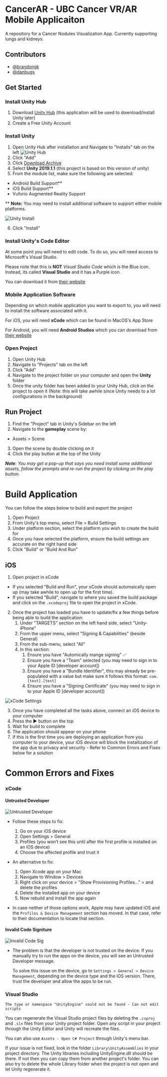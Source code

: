 # CancerAR - UBC Cancer VR/AR Mobile Applicaiton 
A repository for a Cancer Nodules Visualization App. Currently supporting lungs and kidneys. 

## Contributors 
- [@brandongk](https://github.com/brandongk-ubco) 
- [@danbugs](https://github.com/danbugs)


## Get Started

### Install Unity Hub
1. Download [Unity Hub](https://store.unity.com/#plans-individual) (this application will be used to download/install Unity later) 
2. Create a Free Unity Account 
### Install Unity 
1. Open Unity Hub after installation and Navigate to "Installs" tab on the left
![Unity Hub](https://docs.unity3d.com/uploads/Main/gs_hub_installs_screen.png)
2. Click "Add"
3. Click [Download Archive](https://unity3d.com/get-unity/download/archive)
4. Select **Unity 2019.1.1** (this project is based on this version of unity)
5. From the module list, make sure the following are selected:
- Android Build Support**
- iOS Build Support**
- Vuforio Augmented Reality Support

** **Note:** You may need to install additional software to support either mobile platforms.


![Unity Install](README%20Pictures/Installing_Unity.png)

6. Click "Install"

### Install Unity's Code Editor 

At some point you will need to edit code. To do so, you will need access to Microsoft's Visual Studio. 

Please note that this is **NOT** *Visual Studio Code* which is the Blue icon. Instead, its called **Visual Studio** and it has a Purple icon. 

You can download it from [their website](https://visualstudio.microsoft.com/)
### Mobile Application Software
Depending on which mobile application you want to export to, you will need to install the software associated with it. 

For iOS, you will need **xCode** which can be found in MacOS's App Store

For Android, you will need **Android Studios** which  you can download from [their website](https://developer.android.com/studio)


### Open Project 
1. Open Unity Hub 
2. Navigate to "Projects" tab on the left
3. Click "Add"
4. Navigate to the project folder on your computer and open the **Unity** folder
5. Once the unity folder has been added to your Unity Hub, click on the project to open it (Note: this will take awhile since Unity needs to a lot configurations in the background)


## Run Project 
1. Find the "Project" tab in Unity's Sidebar on the left
2. Navigate to the **gameplay** scene by:
 - Assets > Scene 
 3. Open the scene by double clicking on it 
 4. Click the play button at the top of the Unity

***Note**: You may get a pop-up that says you need install some additional assets, follow the prompts and re-run the project by clicking on the play button.* 

# Build Application 

You can follow the steps below to build and export the project 

1. Open Project
2. From Unity's top menu, select File > Build Settings
3. Under platform section, select the platform you wish to create the build for
4. Once you have selected the platform, ensure the build settings are accurate on the right hand side
5. Click "Build" or "Build And Run" 


## iOS
1. Open project in xCode
- If you selected "Build and Run", your xCode should automaically open up (may take awhile to open up for the first time). 
- If you selected "Build", navigate to where you saved the build package and click on the `.xcodeproj` file to open the project in xCode.
2. Once the project has loaded you have to update/fix a few things before being able to build the application:
     1. Under "TARGETS" section on the left hand side, select "Unity-iPhone" 
     2. From the upper menu, select "Signing & Capabilities" (beside General)
     3. From the sub-menu, select "All" 
     4. In this section: 
          1. Ensure you have "Automically mange signing" ✅
          2. Ensure you have a "Team" selected (you may need to sign in to your Apple ID [developer account]) 
          3. Ensure you have a "Bundle Identifier", this may already be pre-populated with a value but make sure it follows this format: `com.[text].[text]`     
          4. Ensure you have a "Signing Certificate" (you may need to sign in to your Apple ID [developer account])

![xCode Settings](README%20Pictures/xCode_Settings.png)

3. Once you have completed all the tasks above, connect an iOS device to your computer
4. Press the ▶️  button on the top 
5. Wait for build to complete 
6. The application should appear on your phone 
7. If this is the first time you are deploying an application from you computer to your device, your iOS device will block the installization of the app due to privacy and security - Refer to Common Errors and Fixes below for a solution


# Common Errors and Fixes

### xCode

#### Untrusted Developer 

![Untrusted Developer](README%20Pictures/Untrusted_Dev.png)

- Follow these steps to fix:
     1. Go on your iOS device 
     2. Open Settings > General
     3. Profiles (you won’t see this until after the first profile is installed on an iOS device)
     4. Choose the affected profile and trust it

- An alternative to fix: 
     1. Open Xcode app on your Mac
     2. Navigate to Window > Devices 
     3. Right click on your device > "Show Provisioning Profiles..." > and delete the profiles 
     4. Delete the installed app on your device 
     5. Now rebuild and install the app again 
     
- In case neither of those options work, Apple may have updated iOS and the `Profiles & Device Management` section has moved. In that case, refer to their documentation to locate that section.
  

#### Invalid Code Signiture 

![Invalid Code Sig](README%20Pictures/InvalidCodeSig.png)



- The problem is that the developer is not trusted on the device. If you manually try to run the apps on the device, you will see an Untrusted Developer message.

  To solve this issue on the device, go to `Settings > General > Device Management`, depending on the device type and the iOS version. There, trust the developer and allow the apps to be run.

### Visual Studio

```
The type or namespace "UnityEngine" could not be found - Can not edit scripts
```
You can regenerate the Visual Studio project files by deleting the `.csproj` and `.sln` files from your Unity project folder. Open any script in your project through the Unity Editor and Unity will recreate the files. 

You can also use `Assets - Open C# Project` through Unity's menu bar.

If your issue is not fixed, look in the folder `Library\UnityAssemblies` in your project directory. The Unity libraries including UnityEngine.dll should be there. If not then you can copy them from another project's folder. You can also try to delete the whole Library folder when the project is not open and let Unity regenerate it.
